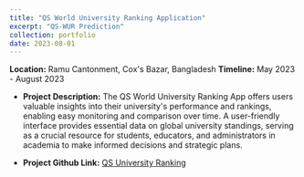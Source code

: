 ```yaml
---
title: "QS World University Ranking Application"
excerpt: "QS-WUR Prediction"
collection: portfolio
date: 2023-08-01
---
```


**Location:** Ramu Cantonment, Cox's Bazar, Bangladesh
**Timeline:** May 2023 - August 2023

- **Project Description:** The QS World University Ranking App offers users valuable insights into their university's performance and rankings, enabling easy monitoring and comparison over time. A user-friendly interface provides essential data on global university standings, serving as a crucial resource for students, educators, and administrators in academia to make informed decisions and strategic plans.

- **Project Github Link:** [QS University Ranking](https://github.com/rafsunsheikh/QS_university_ranking)

<!-- - **Publication:** [Medium.com](https://medium.com/@rafsunsheikh116/building-a-web-application-embedding-texts-from-web-links-and-creating-an-interactive-chat-ea5dd66cf623) -->
